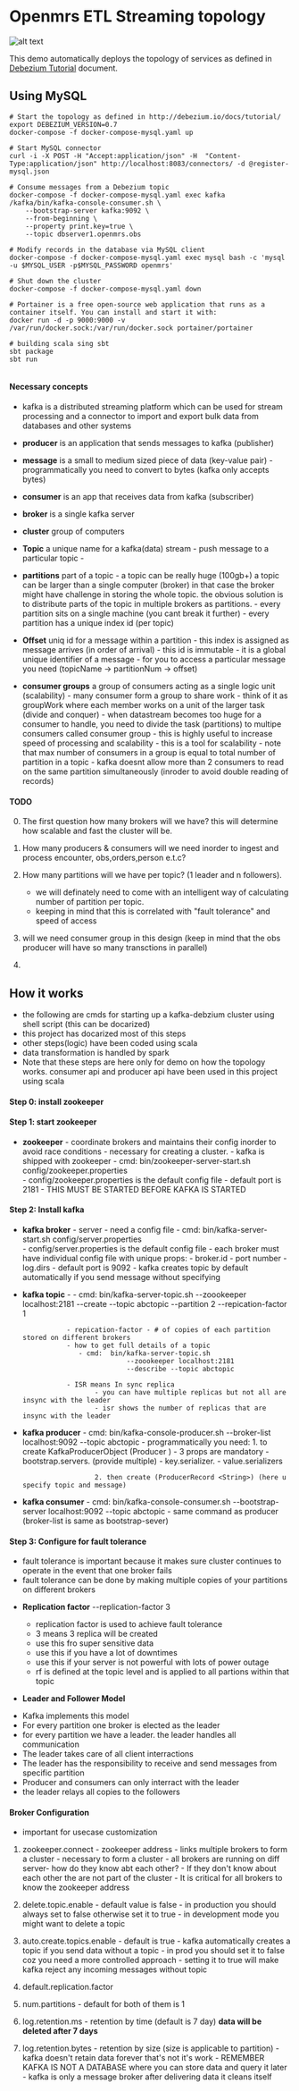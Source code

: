 # Openmrs ETL Streaming topology

![alt text](architecture.png)

This demo automatically deploys the topology of services as defined in [Debezium Tutorial](http://debezium.io/docs/tutorial/) document.

## Using MySQL

```shell
# Start the topology as defined in http://debezium.io/docs/tutorial/
export DEBEZIUM_VERSION=0.7
docker-compose -f docker-compose-mysql.yaml up

# Start MySQL connector
curl -i -X POST -H "Accept:application/json" -H  "Content-Type:application/json" http://localhost:8083/connectors/ -d @register-mysql.json

# Consume messages from a Debezium topic
docker-compose -f docker-compose-mysql.yaml exec kafka /kafka/bin/kafka-console-consumer.sh \
    --bootstrap-server kafka:9092 \
    --from-beginning \
    --property print.key=true \
    --topic dbserver1.openmrs.obs

# Modify records in the database via MySQL client
docker-compose -f docker-compose-mysql.yaml exec mysql bash -c 'mysql -u $MYSQL_USER -p$MYSQL_PASSWORD openmrs'

# Shut down the cluster
docker-compose -f docker-compose-mysql.yaml down

# Portainer is a free open-source web application that runs as a container itself. You can install and start it with:
docker run -d -p 9000:9000 -v /var/run/docker.sock:/var/run/docker.sock portainer/portainer

# building scala sing sbt
sbt package
sbt run 
 
```

#### Necessary concepts
- kafka is a distributed streaming platform which can be used 
  for stream processing and a connector to import and export 
  bulk data from databases and other systems
   
* **producer** is an application that sends messages to kafka (publisher)
* **message** is a small to medium sized piece of data (key-value pair)
                -programmatically you need to convert to bytes (kafka only accepts bytes)
* **consumer** is an app that receives data from kafka (subscriber)
* **broker** is a single kafka server 
* **cluster** group of computers
* **Topic** a unique name for a kafka(data) stream
                - push message to a particular topic
                - 
* **partitions** part of a topic - a topic can be really huge (100gb+) 
                 a topic can be larger than a single computer (broker)
                 in that case the broker might have challenge in storing 
                 the whole topic. the obvious solution is to distribute parts of
                 the topic in multiple brokers as partitions.
                 - every partition sits on a single machine (you cant break it further)
                 - every partition has a unique index id (per topic)
                 
* **Offset** uniq id for a message within a partition
                - this index is assigned as message arrives (in order of arrival)
                - this id is immutable
                - it is a global unique identifier of a message
                - for you to access a particular message you need (topicName -> partitionNum -> offset)
* **consumer groups** a group of consumers acting as a single logic unit (scalability)
                - many consumer form a group to share work 
                - think of it as groupWork where each member works
                  on a unit of the larger task (divide and conquer) 
                - when datastream becomes too huge for a consumer to handle, 
                  you need to divide the task (partitions) to multipe consumers called consumer group
                - this is highly useful to increase speed of processing  and scalability
                - this is a tool for scalability
                - note that max number of consumers in a group is equal to total number of 
                  partition in a topic
                - kafka doesnt allow more than 2 consumers to read on the same partition simultaneously
                    (inroder to avoid double reading of records)  



                  
#### TODO
0. The first question how many brokers will we have? this will determine how scalable and fast the 
    cluster will be.
1. How many producers  & consumers will we need inorder to ingest and process encounter,
    obs,orders,person e.t.c?
2. How many partitions will we have per topic? (1 leader and n followers).
    - we will definately need to come with an intelligent way of calculating number of partition per topic.
    - keeping in mind that this is correlated with "fault tolerance" and speed of access 

4. will we need consumer group in this design (keep in mind that the obs producer will have so many transctions in parallel)  
5. 

## How it works
- the following are cmds for starting up a kafka-debzium cluster using shell script (this can be docarized)
- this project has docarized most of this steps
- other steps(logic) have been coded using scala
- data transformation is handled by spark
- Note that these steps are here only for demo on how the topology works. consumer api and 
   producer api have been used in this project using scala

#### Step 0: install zookeeper
#### Step 1: start zookeeper
* **zookeeper** - coordinate brokers and maintains their config inorder to avoid race conditions
                - necessary for creating a cluster.
                - kafka is shipped with zookeeper
                - cmd: bin/zookeeper-server-start.sh config/zookeeper.properties  
                - config/zookeeper.properties  is the default config file
                - default port is 2181
                - THIS MUST BE STARTED BEFORE KAFKA IS STARTED
#### Step 2: Install kafka
* **kafka broker** - server
                - need a config file
                - cmd: bin/kafka-server-start.sh config/server.properties  
                - config/server.properties  is the default config file
                - each broker must have individual config file with unique props:
                    - broker.id
                    - port number
                    - log.dirs
                - default port is 9092
                - kafka creates topic by default automatically if you send message without specifying
                
* **kafka topic** -
                - cmd: bin/kafka-server-topic.sh 
                    --zoookeeper localhost:2181 
                    --create --topic abctopic --partition 2 
                    --repication-factor 1
                    
                 - repication-factor - # of copies of each partition stored on different brokers
                 - how to get full details of a topic
                    - cmd:  bin/kafka-server-topic.sh 
                                --zoookeeper localhost:2181 
                                --describe --topic abctopic
                                
                 - ISR means In sync replica 
                        - you can have multiple replicas but not all are insync with the leader 
                        - isr shows the number of replicas that are insync with the leader
 
* **kafka producer** - cmd: bin/kafka-console-producer.sh --broker-list localhost:9092 
                            --topic abctopic
                     - programmatically you need:
                        1. to create  KafkaProducerObject (Producer <String>)
                                - 3 props are mandatory
                                        - bootstrap.servers. (provide multiple)
                                        - key.serializer. 
                                        - value.serializers
                                        
                        2. then create (ProducerRecord <String>) (here u specify topic and message)
                            
* **kafka consumer** - cmd: bin/kafka-console-consumer.sh --bootstrap-server localhost:9092 
                            --topic abctopic
                      - same command as producer (broker-list is same as bootstrap-sever)      
                      
#### Step 3: Configure for fault tolerance

- fault tolerance is important because it makes sure cluster continues to operate in the event that
    one broker fails
- fault tolerance can be done by making multiple copies of your partitions on different brokers

* **Replication factor**  --replication-factor 3
    - replication factor is used to achieve fault tolerance
    - 3 means 3 replica will be created
    - use this fro super sensitive data
    - use this if you have a lot of downtimes
    - use this if your server is not powerful with lots of power outage
    - rf is defined at the topic level and is applied to all partions within that topic
    
* **Leader and Follower Model**     
- Kafka implements this model
- For every partition one broker is elected as the leader
- for every partition we have a leader. the leader handles all communication
- The leader takes care of all client interractions
- The leader has the responsibility to receive and send messages from specific partition
- Producer and consumers can only interract with the leader
- the leader relays all copies to the followers


#### Broker Configuration 
- important for usecase customization

1. zookeeper.connect - zookeeper address - links multiple brokers to form a cluster
                     - necessary to form a  cluster
                     - all brokers are running on diff server- how do they know abt each other?
                     - If they don't know about each other the are not part of the cluster
                     - It is critical for all brokers to know the zookeeper address
2. delete.topic.enable - default value is false
                       - in production you should always set to false otherwise set it to true
                       - in development mode you might want to delete a topic
3. auto.create.topics.enable
                  - default is true
                  - kafka automatically creates  a topic if you send data without a topic
                  - in prod you should set it to false coz you need a more controlled approach
                  - setting it to true will make kafka reject any incoming messages without topic
4. default.replication.factor
5. num.partitions
        - default for both of them is 1
        
6. log.retention.ms - retention by time (default is 7 day) **data will be deleted after 7 days** 
7. log.retention.bytes - retention by size (size is applicable to partition)
         - kafka doesn't retain data forever that's not it's work
         - REMEMBER KAFKA IS NOT A DATABASE where you can store data and query it later
         - kafka is only a message broker after delivering data it cleans itself
       
                        
